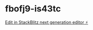 # fbofj9-is43tc

[Edit in StackBlitz next generation editor ⚡️](https://stackblitz.com/~/github.com/bogdandevlpr/fbofj9-is43tc)

